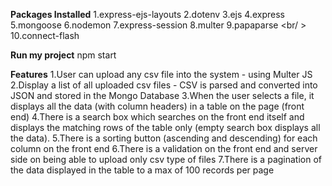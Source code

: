 **Packages Installed**
1.express-ejs-layouts
2.dotenv
3.ejs
4.express
5.mongoose
6.nodemon
7.express-session
8.multer
9.papaparse <br/ >
10.connect-flash

**Run my project**
npm start


**Features**
1.User can upload any csv file into the system - using Multer JS
2.Display a list of all uploaded csv files - CSV is parsed and converted into JSON and stored in the Mongo Database
3.When the user selects a file, it displays all the data (with column headers) in a table on the page (front end)
4.There is a search box which searches on the front end itself and displays the matching rows of the table only (empty search box displays all the data).
5.There is a sorting button (ascending and descending) for each column on the front end
6.There is a validation on the front end and server side on being able to upload only csv type of files
7.There is a pagination of the data displayed in the table to a max of 100 records per page
